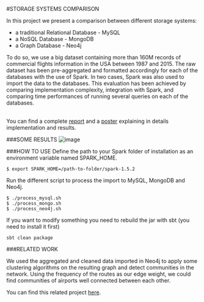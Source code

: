 #STORAGE SYSTEMS COMPARISON

In this project we present a comparison between different storage systems:

- a traditional Relational Database - MySQL
- a NoSQL Database - MongoDB
- a Graph Database - Neo4j

To do so, we use a big dataset containing more than 160M records of commercial flights information in the USA between 1987 and 2015. The raw dataset has been pre-aggregated and formatted accordingly for each of the databases with the use of Spark. In two cases, Spark was also used to import the data to the databases.
This evaluation has been achieved by comparing implementation complexity, integration with Spark, and comparing time performances of running several queries on each of the databases.

<br>You can find a complete [report](https://github.com/federico-fiorini/storage-systems-comparison/report.pdf) and a [poster](https://github.com/federico-fiorini/storage-systems-comparison/poster.pdf) explaining in details implementation and results.

###SOME RESULTS
![image](http://i.imgur.com/jboSpJd.png)

###HOW TO USE
Define the path to your Spark folder of installation as an environment variable named SPARK_HOME. 

	$ export SPARK_HOME=/path-to-folder/spark-1.5.2
	
Run the different script to process the import to MySQL, MongoDB and Neo4j.

	$ ./process_mysql.sh
	$ ./process_mongo.sh
	$ ./process_neo4j.sh

If you want to modify something you need to rebuild the jar with sbt (you need to install it first)
	
	sbt clean package

###RELATED WORK

We used the aggregated and cleaned data imported in Neo4j to apply some clustering algorithms on the resulting graph and detect communities in the network. Using the frequency of the routes as our edge weight, we could find communities of airports well connected between each other.

You can find this related project [here](https://github.com/federico-fiorini/network-communities).
